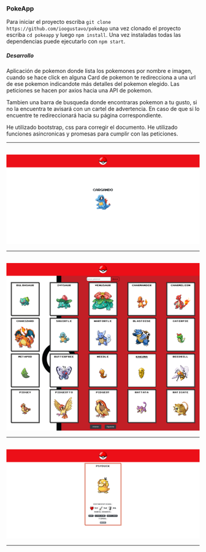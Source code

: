 ### PokeApp

Para iniciar el proyecto escriba `git clone https://github.com/ioogustavo/pokeApp` una vez clonado el proyecto escriba `cd pokeapp` y luego `npm install`. Una vez instaladas todas las dependencias puede ejecutarlo con `npm start`.

##### Desarrollo

Aplicación de pokemon donde lista los pokemones por nombre e imagen, cuando se hace click en alguna Card de pokemon te redirecciona a una url de ese pokemon indicandote más detalles del pokemon elegido. Las peticiones se hacen por axios hacia una API de pokemon.

Tambien una barra de busqueda donde encontraras pokemon a tu gusto, si no la encuentra te avisará con un cartel de advertencia. En caso de que si lo encuentre te redireccionará hacia su página correspondiente. 

He utilizado bootstrap, css para corregir el documento. He utilizado funciones asincronicas y promesas para cumplir con las peticiones.
<br />
<hr />
<br />
<img src='./pokeapp/src/images/captura1.png' />
<br />
<hr />
<br />
<img src='./pokeapp/src/images/captura2.png' />
<br />
<hr />
<br />
<img src='./pokeapp/src/images/captura3.png' />
<br />
<hr />
<br />